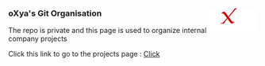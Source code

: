 ### oXya's Git Organisation <img src="/profile/img/oxya-logo-white.png" width="100" align="right" />

The repo is private and this page is used to organize internal company projects

Click this link to go to the projects page : [Click](https://github.com/oXya-Canada/oxya-projects)
